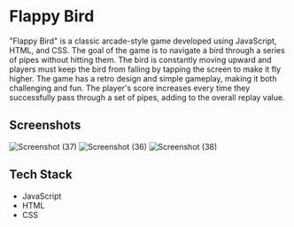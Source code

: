 
# Flappy Bird

"Flappy Bird" is a classic arcade-style game developed using JavaScript, HTML, and CSS. The goal of the game is to navigate a bird through a series of pipes without hitting them. The bird is constantly moving upward and players must keep the bird from falling by tapping the screen to make it fly higher. The game has a retro design and simple gameplay, making it both challenging and fun. The player's score increases every time they successfully pass through a set of pipes, adding to the overall replay value. 




## Screenshots

![Screenshot (37)](https://user-images.githubusercontent.com/54469061/218454088-dba05a79-d091-4b51-819a-58fc27643449.png)
![Screenshot (36)](https://user-images.githubusercontent.com/54469061/218454077-db0fb929-029b-4fa8-b660-447237ef1b0e.png)
![Screenshot (38)](https://user-images.githubusercontent.com/54469061/218454097-25071b9b-1470-4530-9647-80c9630b6e6d.png)



## Tech Stack

- JavaScript
- HTML
- CSS


